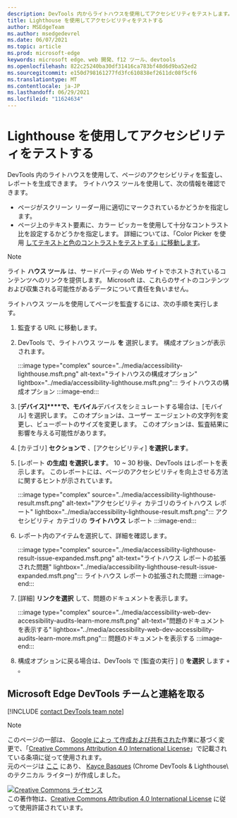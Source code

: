 ```yaml
---
description: DevTools 内からライトハウスを使用してアクセシビリティをテストします。
title: Lighthouse を使用してアクセシビリティをテストする
author: MSEdgeTeam
ms.author: msedgedevrel
ms.date: 06/07/2021
ms.topic: article
ms.prod: microsoft-edge
keywords: microsoft edge、web 開発、f12 ツール、devtools
ms.openlocfilehash: 822c25240ba30df31416ca783bf48d6d9ba52ed2
ms.sourcegitcommit: e150d798161277fd3fc610838ef2611dc08f5cf6
ms.translationtype: MT
ms.contentlocale: ja-JP
ms.lasthandoff: 06/29/2021
ms.locfileid: "11624634"
---
```

<!-- this article was created on 05/11/2021 by moving a section out from the "Accessibility reference" article (reference.md) -->
<!-- Copyright Kayce Basques 

   Licensed under the Apache License, Version 2.0 (the "License");
   you may not use this file except in compliance with the License.
   You may obtain a copy of the License at

       https://www.apache.org/licenses/LICENSE-2.0

   Unless required by applicable law or agreed to in writing, software
   distributed under the License is distributed on an "AS IS" BASIS,
   WITHOUT WARRANTIES OR CONDITIONS OF ANY KIND, either express or implied.
   See the License for the specific language governing permissions and
   limitations under the License.  -->  

# <a name="test-accessibility-using-lighthouse"></a>Lighthouse を使用してアクセシビリティをテストする

DevTools 内のライトハウスを使用して、ページのアクセシビリティを監査し、レポートを生成できます。 ライトハウス ツールを使用して、次の情報を確認できます。

*   ページがスクリーン リーダー用に適切にマークされているかどうかを指定します。  
*   ページ上のテキスト要素に、カラー ピッカーを使用して十分なコントラスト比を設定するかどうかを指定します。 詳細については、「Color Picker を使用 [してテキストと色のコントラストをテストする」に移動します](color-picker.md)。   

> [!NOTE]
> ライト **ハウス ツール** は、サードパーティの Web サイトでホストされているコンテンツへのリンクを提供します。  Microsoft は、これらのサイトのコンテンツおよび収集される可能性があるデータについて責任を負いません。  

ライトハウス ツールを使用してページを監査するには、次の手順を実行します。

1.  監査する URL に移動します。
1.  DevTools で、ライトハウス ツール **を** 選択します。  構成オプションが表示されます。
    
    :::image type="complex" source="../media/accessibility-lighthouse.msft.png" alt-text="ライトハウスの構成オプション" lightbox="../media/accessibility-lighthouse.msft.png":::
       ライトハウスの構成オプション
    :::image-end:::  
    
1.  [**デバイス]****で、モバイル**デバイスをシミュレートする場合は、[モバイル] を選択します。  このオプションは、ユーザー エージェントの文字列を変更し、ビューポートのサイズを変更します。  このオプションは、監査結果に影響を与える可能性があります。
1.  [カテゴリ] **セクションで** 、[アクセシビリティ] **を選択します**。
1.  [レポート **の生成] を選択します**。 10 ~ 30 秒後、DevTools はレポートを表示します。  このレポートには、ページのアクセシビリティを向上させる方法に関するヒントが示されています。  
    
    :::image type="complex" source="../media/accessibility-lighthouse-result.msft.png" alt-text="アクセシビリティ カテゴリのライトハウス レポート" lightbox="../media/accessibility-lighthouse-result.msft.png":::
       アクセシビリティ カテゴリの **ライトハウス** レポート
    :::image-end:::  
    
1.  レポート内のアイテムを選択して、詳細を確認します。  
    
    :::image type="complex" source="../media/accessibility-lighthouse-result-issue-expanded.msft.png" alt-text="ライトハウス レポートの拡張された問題" lightbox="../media/accessibility-lighthouse-result-issue-expanded.msft.png":::
       ライトハウス レポートの拡張された問題
    :::image-end:::  
    
1.  [詳細] **リンクを選択** して、問題のドキュメントを表示します。
    
    :::image type="complex" source="../media/accessibility-web-dev-accessibility-audits-learn-more.msft.png" alt-text="問題のドキュメントを表示する" lightbox="../media/accessibility-web-dev-accessibility-audits-learn-more.msft.png":::
       問題のドキュメントを表示する
    :::image-end:::  

1.  構成オプションに戻る場合は、DevTools で [監査の実行 ] () **を選択** します `+` 。    


## <a name="getting-in-touch-with-the-microsoft-edge-devtools-team"></a>Microsoft Edge DevTools チームと連絡を取る  

[!INCLUDE [contact DevTools team note](../includes/contact-devtools-team-note.md)]  


> [!NOTE]
> このページの一部は、 [Google によっ て作成および共有された][GoogleSitePolicies]作業に基づく変更で、「[Creative Commons Attribution 4.0 International License][CCA4IL]」で記載されている条項に従って使用されます。  
> 元のページは [ここ](https://developers.google.com/web/tools/chrome-devtools/accessibility/reference) にあり、 [Kayce Basques][KayceBasques] \(Chrome DevTools \& Lighthouse\ のテクニカル ライター) が作成しました。  

[![Creative Commons ライセンス][CCby4Image]][CCA4IL]  
この著作物は、[Creative Commons Attribution 4.0 International License][CCA4IL] に従って使用許諾されています。  


<!-- links -->  
[ChromeWebStoreAxe]: https://chrome.google.com/webstore/detail/axe/lhdoppojpmngadmnindnejefpokejbdd "axe - Web アクセシビリティ テスト - Chrome ウェブストア"  
[CCA4IL]: https://creativecommons.org/licenses/by/4.0  
[CCby4Image]: https://i.creativecommons.org/l/by/4.0/88x31.png  
[GoogleSitePolicies]: https://developers.google.com/terms/site-policies  
[KayceBasques]: https://developers.google.com/web/resources/contributors/kaycebasques  
